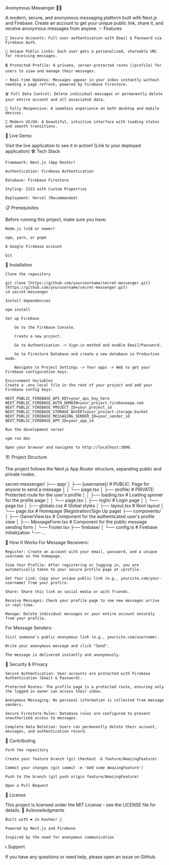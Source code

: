 Anonymous Messenger 🕵️‍♂️

A modern, secure, and anonymous messaging platform built with Next.js and Firebase. Create an account to get your unique public link, share it, and receive anonymous messages from anyone.
✨ Features

    🔐 Secure Accounts: Full user authentication with Email & Password via Firebase Auth.

    🔗 Unique Public Links: Each user gets a personalized, shareable URL for receiving messages.

    🔒 Protected Profile: A private, server-protected route (/profile) for users to view and manage their messages.

    ⚡ Real-time Updates: Messages appear in your inbox instantly without needing a page refresh, powered by Firebase Firestore.

    🗑️ Full Data Control: Delete individual messages or permanently delete your entire account and all associated data.

    📱 Fully Responsive: A seamless experience on both desktop and mobile devices.

    🎨 Modern UI/UX: A beautiful, intuitive interface with loading states and smooth transitions.

🚀 Live Demo

Visit the live application to see it in action! (Link to your deployed application)
🛠️ Tech Stack

    Framework: Next.js (App Router)

    Authentication: Firebase Authentication

    Database: Firebase Firestore

    Styling: CSS3 with Custom Properties

    Deployment: Vercel (Recommended)

📋 Prerequisites

Before running this project, make sure you have:

    Node.js (v18 or newer)

    npm, yarn, or pnpm

    A Google Firebase account

    Git

🔧 Installation

    Clone the repository

    git clone [https://github.com/yourusername/secret-messenger.git](https://github.com/yourusername/secret-messenger.git)
    cd secret-messenger

    Install dependencies

    npm install

    Set up Firebase

        Go to the Firebase Console.

        Create a new project.

        Go to Authentication -> Sign-in method and enable Email/Password.

        Go to Firestore Database and create a new database in Production mode.

        Navigate to Project Settings -> Your apps -> Web to get your Firebase configuration keys.

    Environment Variables
    Create a .env.local file in the root of your project and add your Firebase config keys:

    NEXT_PUBLIC_FIREBASE_API_KEY=your_api_key_here
    NEXT_PUBLIC_FIREBASE_AUTH_DOMAIN=your_project.firebaseapp.com
    NEXT_PUBLIC_FIREBASE_PROJECT_ID=your_project_id
    NEXT_PUBLIC_FIREBASE_STORAGE_BUCKET=your_project.storage.bucket
    NEXT_PUBLIC_FIREBASE_MESSAGING_SENDER_ID=your_sender_id
    NEXT_PUBLIC_FIREBASE_APP_ID=your_app_id

    Run the development server

    npm run dev

    Open your browser and navigate to http://localhost:3000.

🏗️ Project Structure

The project follows the Next.js App Router structure, separating public and private routes.

secret-messenger/
├── app/
│   ├── [username]/           # PUBLIC: Page for anyone to send a message
│   │   └── page.tsx
│   ├── profile/              # PRIVATE: Protected route for the user's profile
│   │   ├── loading.tsx       # Loading spinner for the profile page
│   │   └── page.tsx
│   ├── login/                # Login page
│   │   └── page.tsx
│   ├── globals.css           # Global styles
│   ├── layout.tsx            # Root layout
│   └── page.tsx              # Homepage (Registration/Sign Up page)
├── components/
│   ├── OwnerView.tsx         # Component for the authenticated user's profile view
│   ├── MessageForm.tsx       # Component for the public message sending form
│   └── Footer.tsx
├── firebase/
│   └── config.ts             # Firebase initialization
└── ...

🎯 How It Works
For Message Receivers:

    Register: Create an account with your email, password, and a unique username on the homepage.

    View Your Profile: After registering or logging in, you are automatically taken to your secure profile page at /profile.

    Get Your Link: Copy your unique public link (e.g., yoursite.com/your-username) from your profile.

    Share: Share this link on social media or with friends.

    Receive Messages: Check your profile page to see new messages arrive in real-time.

    Manage: Delete individual messages or your entire account securely from your profile.

For Message Senders:

    Visit someone's public anonymous link (e.g., yoursite.com/username).

    Write your anonymous message and click "Send".

    The message is delivered instantly and anonymously.

🔐 Security & Privacy

    Secure Authentication: User accounts are protected with Firebase Authentication (Email & Password).

    Protected Routes: The profile page is a protected route, ensuring only the logged-in owner can access their inbox.

    Anonymous Messaging: No personal information is collected from message senders.

    Secure Firestore Rules: Database rules are configured to prevent unauthorized access to messages.

    Complete Data Deletion: Users can permanently delete their account, messages, and authentication record.

🤝 Contributing

    Fork the repository

    Create your feature branch (git checkout -b feature/AmazingFeature)

    Commit your changes (git commit -m 'Add some AmazingFeature')

    Push to the branch (git push origin feature/AmazingFeature)

    Open a Pull Request

📝 License

This project is licensed under the MIT License - see the LICENSE file for details.
🙏 Acknowledgments

    Built with ❤️ in Kashmir 🍁

    Powered by Next.js and Firebase

    Inspired by the need for anonymous communication

📞 Support

If you have any questions or need help, please open an issue on GitHub.